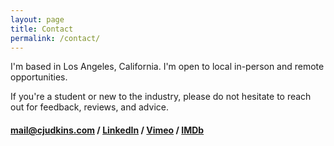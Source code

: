 ```yaml
---
layout: page
title: Contact
permalink: /contact/
---
```


I'm based in Los Angeles, California. I'm open to local in-person and remote opportunities.

If you're a student or new to the industry, please do not hesitate to reach out for feedback, reviews, and advice.

#### [mail@cjudkins.com](mailto:mail@cjudkins.com) / [LinkedIn](https://www.linkedin.com/in/chrisjudkins) / [Vimeo](https://www.vimeo.com/chrisjudkins) / [IMDb](https://www.imdb.com/name/nm9874493/)
